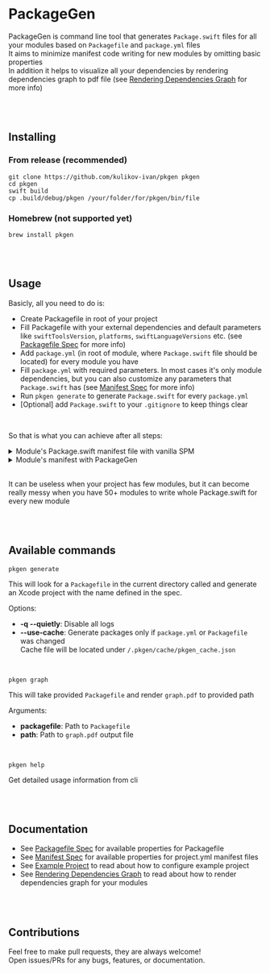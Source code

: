# PackageGen

PackageGen is command line tool that generates `Package.swift` files for all your modules based on `Packagefile` and `package.yml` files  
It aims to minimize manifest code writing for new modules by omitting basic properties  
In addition it helps to visualize all your dependencies by rendering dependencies graph to pdf file (see [Rendering Dependencies Graph](https://github.com/kulikov-ivan/pkgen/blob/dev/Docs/GraphRendering.md) for more info)  

<br />
<br />

## Installing

### From release (recommended)
```shell
git clone https://github.com/kulikov-ivan/pkgen pkgen
cd pkgen
swift build
cp .build/debug/pkgen /your/folder/for/pkgen/bin/file
```

### Homebrew (not supported yet)

```shell
brew install pkgen
```

<br />
<br />

## Usage

Basicly, all you need to do is:  

- Create Packagefile in root of your project  
- Fill Packagefile with your external dependencies and default parameters like `swiftToolsVersion`, `platforms`, `swiftLanguageVersions` etc. (see [Packagefile Spec](https://github.com/kulikov-ivan/pkgen/blob/dev/Docs/PackagefileSpec.md) for more info)  
- Add `package.yml` (in root of module, where `Package.swift` file should be located) for every module you have  
- Fill `package.yml` with required parameters. In most cases it's only module dependencies, but you can also customize any parameters that `Package.swift` has (see [Manifest Spec](https://github.com/kulikov-ivan/pkgen/blob/dev/Docs/ManifestSpec.md) for more info)  
- Run `pkgen generate` to generate `Package.swift` for every `package.yml`  
- [Optional] add `Package.swift` to your `.gitignore` to keep things clear  

<br />

So that is what you can achieve after all steps:  

<details>
  <summary>Module's Package.swift manifest file with vanilla SPM</summary>

```swift
// swift-tools-version:5.3

import PackageDescription

let name: String = "ModuleA"

let platforms: [SupportedPlatform] = [
    .iOS(.v14)
]

let dependencies: [Package.Dependency] = [
    .package(path: "../ModuleB"),
    .package(path: "../ModuleC"),
    .package(path: "../ModuleD"),
    .package(url: "https://github.com/ReactiveX/RxSwift.git", .exact("6.2.0")),
    .package(url: "https://github.com/Alamofire/Alamofire.git", .upToNextMajor(from: "5.2.0"))
]

let products: [Product] = [
    .library(
        name: "Constants",
        targets: [
            "Constants"
        ]
    )
]

let targets: [Target] = [
    .target(
        name: "ModuleA",
        dependencies: [
            .product(name: "ModuleB", package: "ModuleB"),
            .product(name: "ModuleC", package: "ModuleC"),
            .product(name: "ModuleD", package: "ModuleD"),
            .product(name: "RxSwift", package: "RxSwift"),
            .product(name: "Alamofire", package: "Alamofire")
        ],
        path: "Sources"
    )
]

let package = Package(
    name: name,
    platforms: platforms,
    products: products,
    dependencies: dependencies,
    targets: targets
)

```

</details>

<details>
  <summary>Module's manifest with PackageGen</summary>

<br />

`Packagefile`:
```yml
swiftToolsVersion: '5.3'

platforms:
  iOS: v14

dependencies:
  - github: ReactiveX/RxSwift
    exact: '6.2.0'
  - github: Alamofire/Alamofire
    upToNextMajor: '5.2.0'

```

<br />

`package.yml`:
```yml
dependencies:
  - ModuleB
  - ModuleC
  - ModuleD
  - RxSwift
  - PromiseKit

```

</details>

<br />

It can be useless when your project has few modules, but it can become really messy when you have 50+ modules to write whole Package.swift for every new module  

<br />
<br />

## Available commands

```shell
pkgen generate
```

This will look for a `Packagefile` in the current directory called and generate an Xcode project with the name defined in the spec.

Options:

- **-q --quietly**: Disable all logs  
- **--use-cache**: Generate packages only if `package.yml` or `Packagefile` was changed  
Cache file will be located under `/.pkgen/cache/pkgen_cache.json`  

<br />

```shell
pkgen graph
```

This will take provided `Packagefile` and render `graph.pdf` to provided path  

Arguments:

- **packagefile**: Path to `Packagefile`  
- **path**: Path to `graph.pdf` output file  

<br />

```shell
pkgen help
```

Get detailed usage information from cli  

<br />
<br />

## Documentation

- See [Packagefile Spec](https://github.com/kulikov-ivan/pkgen/blob/dev/Docs/PackagefileSpec.md) for available properties for Packagefile  
- See [Manifest Spec](https://github.com/kulikov-ivan/pkgen/blob/dev/Docs/ManifestSpec.md) for available properties for project.yml manifest files  
- See [Example Project](https://github.com/kulikov-ivan/pkgen/blob/dev/Docs/ExampleProject.md) to read about how to configure example project  
- See [Rendering Dependencies Graph](https://github.com/kulikov-ivan/pkgen/blob/dev/Docs/GraphRendering.md) to read about how to render dependencies graph for your modules  

<br />
<br />

## Contributions
Feel free to make pull requests, they are always welcome!  
Open issues/PRs for any bugs, features, or documentation.
